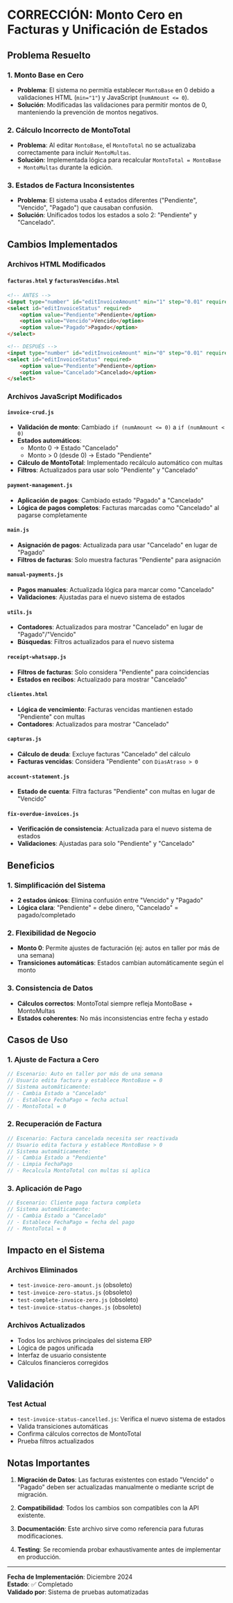 # CORRECCIÓN: Monto Cero en Facturas y Unificación de Estados

## Problema Resuelto

### 1. Monto Base en Cero
- **Problema**: El sistema no permitía establecer `MontoBase` en 0 debido a validaciones HTML (`min="1"`) y JavaScript (`numAmount <= 0`).
- **Solución**: Modificadas las validaciones para permitir montos de 0, manteniendo la prevención de montos negativos.

### 2. Cálculo Incorrecto de MontoTotal
- **Problema**: Al editar `MontoBase`, el `MontoTotal` no se actualizaba correctamente para incluir `MontoMultas`.
- **Solución**: Implementada lógica para recalcular `MontoTotal = MontoBase + MontoMultas` durante la edición.

### 3. Estados de Factura Inconsistentes
- **Problema**: El sistema usaba 4 estados diferentes ("Pendiente", "Vencido", "Pagado") que causaban confusión.
- **Solución**: Unificados todos los estados a solo 2: "Pendiente" y "Cancelado".

## Cambios Implementados

### Archivos HTML Modificados

#### `facturas.html` y `facturasVencidas.html`
```html
<!-- ANTES -->
<input type="number" id="editInvoiceAmount" min="1" step="0.01" required>
<select id="editInvoiceStatus" required>
    <option value="Pendiente">Pendiente</option>
    <option value="Vencido">Vencido</option>
    <option value="Pagado">Pagado</option>
</select>

<!-- DESPUÉS -->
<input type="number" id="editInvoiceAmount" min="0" step="0.01" required>
<select id="editInvoiceStatus" required>
    <option value="Pendiente">Pendiente</option>
    <option value="Cancelado">Cancelado</option>
</select>
```

### Archivos JavaScript Modificados

#### `invoice-crud.js`
- **Validación de monto**: Cambiado `if (numAmount <= 0)` a `if (numAmount < 0)`
- **Estados automáticos**: 
  - Monto 0 → Estado "Cancelado"
  - Monto > 0 (desde 0) → Estado "Pendiente"
- **Cálculo de MontoTotal**: Implementado recálculo automático con multas
- **Filtros**: Actualizados para usar solo "Pendiente" y "Cancelado"

#### `payment-management.js`
- **Aplicación de pagos**: Cambiado estado "Pagado" a "Cancelado"
- **Lógica de pagos completos**: Facturas marcadas como "Cancelado" al pagarse completamente

#### `main.js`
- **Asignación de pagos**: Actualizada para usar "Cancelado" en lugar de "Pagado"
- **Filtros de facturas**: Solo muestra facturas "Pendiente" para asignación

#### `manual-payments.js`
- **Pagos manuales**: Actualizada lógica para marcar como "Cancelado"
- **Validaciones**: Ajustadas para el nuevo sistema de estados

#### `utils.js`
- **Contadores**: Actualizados para mostrar "Cancelado" en lugar de "Pagado"/"Vencido"
- **Búsquedas**: Filtros actualizados para el nuevo sistema

#### `receipt-whatsapp.js`
- **Filtros de facturas**: Solo considera "Pendiente" para coincidencias
- **Estados en recibos**: Actualizado para mostrar "Cancelado"

#### `clientes.html`
- **Lógica de vencimiento**: Facturas vencidas mantienen estado "Pendiente" con multas
- **Contadores**: Actualizados para mostrar "Cancelado"

#### `capturas.js`
- **Cálculo de deuda**: Excluye facturas "Cancelado" del cálculo
- **Facturas vencidas**: Considera "Pendiente" con `DiasAtraso > 0`

#### `account-statement.js`
- **Estado de cuenta**: Filtra facturas "Pendiente" con multas en lugar de "Vencido"

#### `fix-overdue-invoices.js`
- **Verificación de consistencia**: Actualizada para el nuevo sistema de estados
- **Validaciones**: Ajustadas para solo "Pendiente" y "Cancelado"

## Beneficios

### 1. Simplificación del Sistema
- **2 estados únicos**: Elimina confusión entre "Vencido" y "Pagado"
- **Lógica clara**: "Pendiente" = debe dinero, "Cancelado" = pagado/completado

### 2. Flexibilidad de Negocio
- **Monto 0**: Permite ajustes de facturación (ej: autos en taller por más de una semana)
- **Transiciones automáticas**: Estados cambian automáticamente según el monto

### 3. Consistencia de Datos
- **Cálculos correctos**: MontoTotal siempre refleja MontoBase + MontoMultas
- **Estados coherentes**: No más inconsistencias entre fecha y estado

## Casos de Uso

### 1. Ajuste de Factura a Cero
```javascript
// Escenario: Auto en taller por más de una semana
// Usuario edita factura y establece MontoBase = 0
// Sistema automáticamente:
// - Cambia Estado a "Cancelado"
// - Establece FechaPago = fecha actual
// - MontoTotal = 0
```

### 2. Recuperación de Factura
```javascript
// Escenario: Factura cancelada necesita ser reactivada
// Usuario edita factura y establece MontoBase > 0
// Sistema automáticamente:
// - Cambia Estado a "Pendiente"
// - Limpia FechaPago
// - Recalcula MontoTotal con multas si aplica
```

### 3. Aplicación de Pago
```javascript
// Escenario: Cliente paga factura completa
// Sistema automáticamente:
// - Cambia Estado a "Cancelado"
// - Establece FechaPago = fecha del pago
// - MontoTotal = 0
```

## Impacto en el Sistema

### Archivos Eliminados
- `test-invoice-zero-amount.js` (obsoleto)
- `test-invoice-zero-status.js` (obsoleto)
- `test-complete-invoice-zero.js` (obsoleto)
- `test-invoice-status-changes.js` (obsoleto)

### Archivos Actualizados
- Todos los archivos principales del sistema ERP
- Lógica de pagos unificada
- Interfaz de usuario consistente
- Cálculos financieros corregidos

## Validación

### Test Actual
- `test-invoice-status-cancelled.js`: Verifica el nuevo sistema de estados
- Valida transiciones automáticas
- Confirma cálculos correctos de MontoTotal
- Prueba filtros actualizados

## Notas Importantes

1. **Migración de Datos**: Las facturas existentes con estado "Vencido" o "Pagado" deben ser actualizadas manualmente o mediante script de migración.

2. **Compatibilidad**: Todos los cambios son compatibles con la API existente.

3. **Documentación**: Este archivo sirve como referencia para futuras modificaciones.

4. **Testing**: Se recomienda probar exhaustivamente antes de implementar en producción.

---

**Fecha de Implementación**: Diciembre 2024  
**Estado**: ✅ Completado  
**Validado por**: Sistema de pruebas automatizadas 